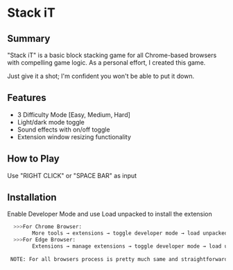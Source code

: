 
# Stack iT

## Summary

"Stack iT" is a basic block stacking game for all Chrome-based browsers with compelling game logic. As a personal effort, I created this game.

Just give it a shot; I'm confident you won't be able to put it down.
## Features

- 3 Difficulty Mode [Easy, Medium, Hard]
- Light/dark mode toggle
- Sound effects with on/off toggle
- Extension window resizing functionality

## How to Play

Use "RIGHT CLICK" or "SPACE BAR" as input



## Installation

Enable Developer Mode and use Load unpacked to install the extension

```bash
  >>>For Chrome Browser:
        More tools → extensions → toggle developer mode → load unpacked
  >>>For Edge Browser:
        Extensions → manage extensions → toggle developer mode → load unpacked
 
 NOTE: For all browsers process is pretty much same and straightforward
 
  ```
